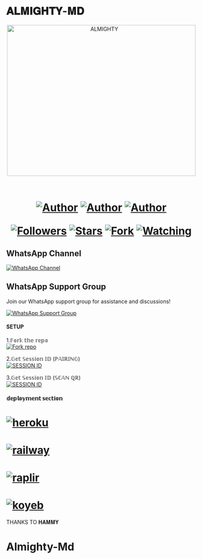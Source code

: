 # 𝐀𝐋𝐌𝐈𝐆𝐇𝐓𝐘-𝐌𝐃

<p align="center">  
  <a href="https://whatsapp.com/channel/0029Vagq4pN9hXEy6SpCDi0X">
    <img alt="ALMIGHTY" height="400" width="500" src="https://telegra.ph/file/af93841bac6ca3e165d28.jpg">
 <h1 align=">
  </a>
     <a href="#"><img src="http://readme-typing-svg.herokuapp.com?color=ff00ab&center=true&vCenter=true&multiline=false&lines=ALMIGHTY+MD+WHATSAPP+BOT" alt="">
</p>
<p align="center">
<a href="https://github.com/Hammytec"><img title="Author" src="https://img.shields.io/badge/Hammytec-black?style=for-the-badge&logo=Github"></a> <a href="https://whatsapp.com/channel/0029Vagq4pN9hXEy6SpCDi0X"><img title="Author" src="https://img.shields.io/badge/CHANNEL-black?style=for-the-badge&logo=whatsapp"></a> <a href="https://wa.me/254737991043"><img title="Author" src="https://img.shields.io/badge/CHAT US-black?style=for-the-badge&logo=whatsapp"></a>
<p/>
<p align="center">
<a href="https://github.com/Hammytec?tab=followers"><img title="Followers" src="https://img.shields.io/github/followers/Hammytec?label=Followers&style=social"></a>
<a href="https://github.com/Hammytec/ALMIGHTY-MD/stargazers/"><img title="Stars" src="https://img.shields.io/github/stars/Hammytec/ALMIGHTY-MD?&style=social"></a>
<a href="https://github.com/Hammytec/ALMIGHTY-MD/network/members"><img title="Fork" src="https://img.shields.io/github/forks/Hammytec/ALMIGHTY-MD?style=social"></a>
<a href="https://github.com/Hammytec/ALMIGHTY-MD/watchers"><img title="Watching" src="https://img.shields.io/github/watchers/Hammytec/ALMIGHTY-MD?label=Watching&style=social"></a>

  ## WhatsApp Channel


  [![WhatsApp Channel](https://img.shields.io/badge/Join-WhatsApp%20Channel-25D366?style=for-the-badge&logo=whatsapp)](https://whatsapp.com/channel/0029Vagq4pN9hXEy6SpCDi0X)
  
  ## WhatsApp Support Group

  Join our WhatsApp support group for assistance and discussions!

[![WhatsApp Support Group](https://img.shields.io/badge/Join-WhatsApp%20Support%20Group-25D366?style=for-the-badge&logo=whatsapp)](https://chat.whatsapp.com/H8vAzlS3lXKCveCGlYVYsV)

#### SETUP

1.𝔽𝕠𝕣𝕜 𝕥𝕙𝕖 𝕣𝕖𝕡𝕠
    <br>
<a href='https://github.com/Hammytec/ALMIGHTY-MD/fork' target="_blank"><img alt='Fork repo' src='https://img.shields.io/badge/Fork Repo-100000?style=for-the-badge&logo=scan&logoColor=white&labelColor=red&color=black'/></a>



2.𝔾𝕖𝕥 𝕊𝕖𝕤𝕤𝕚𝕠𝕟 𝕀𝔻 (ℙ𝔸𝕀ℝ𝕀ℕ𝔾)
    <br>
<a href='https://almighty-session.onrender.com/pair' target="_blank"><img alt='SESSION ID' src='https://img.shields.io/badge/Session_id-100000?style=for-the-badge&logo=scan&logoColor=white&labelColor=purple&color=Black'/></a>


3.𝔾𝕖𝕥 𝕊𝕖𝕤𝕤𝕚𝕠𝕟 𝕀𝔻 (𝕊ℂ𝔸ℕ ℚℝ)
    <br>
<a href='https://almighty-session.onrender.com/Qr' target="_blank"><img alt='SESSION ID' src='https://img.shields.io/badge/Session_id-100000?style=for-the-badge&logo=scan&logoColor=white&labelColor=black&color=red'/></a>


#### 𝕕𝕖𝕡𝕝𝕠𝕪𝕞𝕖𝕟𝕥 𝕤𝕖𝕔𝕥𝕚𝕠𝕟
# <a href="https://dashboard.heroku.com/new?template=https://github.com/Hammytec/ALMIGHTY-MD"><img title="heroku" src="https://img.shields.io/badge/DEPLOY ON HEROKU-h?color=purple&style=for-the-badge&logo=msi"></a>
# <a href="https://railway.app/template/OPU1WA?referralCode=RidRsW"><img title="railway" src="https://img.shields.io/badge/DEPLOY ON RAILWAY-h?color=green&style=for-the-badge&logo=msi"></a>
# <a href="(https://replit.com/github/Itxxwasi/WASI-MD-V2"><img title="raplir" src="https://img.shields.io/badge/RAPLIT-h?color=green&style=for-the-badge&logo=msi"></a>
# <a href="https://wasimd-9dedcea2edba.herokuapp.com/"><img title="koyeb" src="https://img.shields.io/badge/DEPLOY ON KYOEB-h?color=green&style=for-the-badge&logo=msi"></a>


THANKS TO  𝐇𝐀𝐌𝐌𝐘            

                                                      
# Almighty-Md

